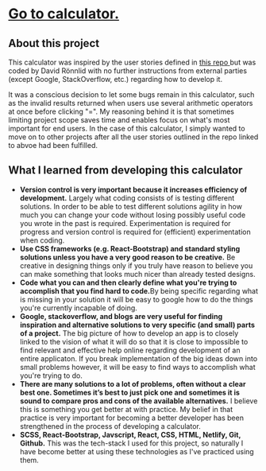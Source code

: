 <h1><a href="https://davidronnlidcalculator.netlify.app/">Go to calculator.</a></h1>


<h2>About this project</h2>
<p>
        This calculator was inspired by the user stories defined in
        <a href="https://github.com/florinpop17/app-ideas/blob/master/Projects/1-Beginner/Calculator-App.md">
          this repo
        </a>
        but was coded by David Rönnlid with no further instructions from
        external parties (except Google, StackOverflow, etc.) regarding how to
        develop it.
      </p>

<p>It was a conscious decision to let some bugs remain in this calculator, such as the invalid results returned when users use several arithmetic operators at once before clicking "=". My reasoning behind it is that sometimes limiting project scope saves time and enables focus on what's most important for end users. In the case of this calculator, I simply wanted to move on to other projects after all the user stories outlined in the repo linked to abvoe had been fulfilled.</p> 

<h2>What I learned from developing this calculator</h2>
<ul><li><b>Version control is very important because it increases efficiency of development.</b> Largely what coding consists of is testing different solutions. In order to be able to test different solutions agility in how much you can change your code without losing possibly useful code you wrote in the past is required. Experimentation is required for progress and version control is required for (efficient) experimentation when coding.</li><li><b>Use CSS frameworks (e.g. React-Bootstrap) and standard styling solutions unless you have a very good reason to be creative.</b> Be creative in designing things only if you truly have reason to believe you can make something that looks much nicer than already tested designs.</li><li><b>Code what you can and then clearly define what you're trying to accomplish that you find hard to code.</b>By being specific regarding what is missing in your solution it will be easy to google how to do the things you're currently incapable of doing.</li><li><b>Google, stackoverflow, and blogs are very useful for finding inspiration and alternative solutions to very specific (and small) parts of a project.</b> The big picture of how to develop an app is to closely linked to the vision of what it will do so that it is close to impossible to find relevant and effective help online regarding development of an entire applicaton. If you break implementation of the big ideas down into small problems however, it will be easy to find ways to accomplish what you're trying to do.</li><li><b>There are many solutions to a lot of problems, often without a clear best one. Sometimes it’s best to just pick one and sometimes it is sound to compare pros and cons of the available alternatives.</b> I believe this is something you get better at with practice. My belief in that practice is very important for becoming a better developer has been strengthened in the process of developing a calculator.</li><li><b>SCSS, React-Bootstrap, Javscript, React, CSS, HTML, Netlify, Git, Github.</b> This was the tech-stack I used for this project, so naturally I have become better at using these technologies as I've practiced using them.</li></ul>
